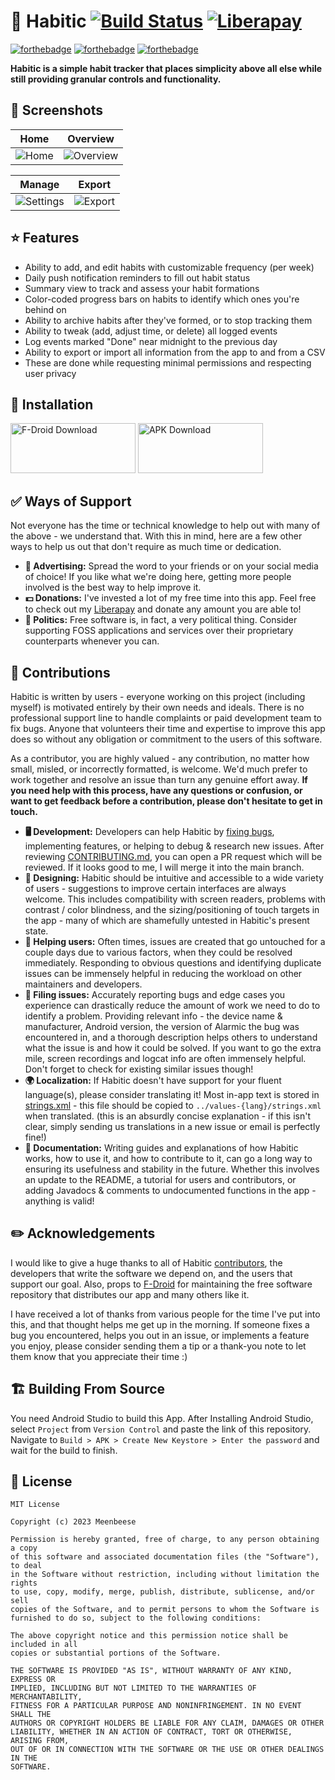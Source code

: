 🔁 Habitic
[![Build Status](https://github.com/meenbeese/Habitic/actions/workflows/gradle.yml/badge.svg)](https://github.com/meenbeese/Habitic/actions)
[![Liberapay](https://img.shields.io/badge/liberapay-donate-yellow.svg?logo=liberapay)](https://liberapay.com/meenbeese/)
=======

[![forthebadge](https://forthebadge.com/images/badges/built-for-android.svg)](https://forthebadge.com)
[![forthebadge](https://forthebadge.com/images/badges/made-with-java.svg)](https://forthebadge.com)
[![forthebadge](https://forthebadge.com/images/badges/built-with-love.svg)](https://forthebadge.com)

**Habitic is a simple habit tracker that places simplicity above all else while still providing granular controls and functionality.**

## 🌄 Screenshots

| Home                                                               | Overview                                                           |
|--------------------------------------------------------------------|--------------------------------------------------------------------|
| ![Home](fastlane/metadata/en-US/images/phoneScreenshots/1.png)     | ![Overview](fastlane/metadata/en-US/images/phoneScreenshots/3.png) |

| Manage                                                             | Export                                                             |
|--------------------------------------------------------------------|--------------------------------------------------------------------|
| ![Settings](fastlane/metadata/en-US/images/phoneScreenshots/2.png) | ![Export](fastlane/metadata/en-US/images/phoneScreenshots/4.png)   |

## ⭐ Features

- Ability to add, and edit habits with customizable frequency (per week)
- Daily push notification reminders to fill out habit status
- Summary view to track and assess your habit formations
- Color-coded progress bars on habits to identify which ones you're behind on
- Ability to archive habits after they've formed, or to stop tracking them
- Ability to tweak (add, adjust time, or delete) all logged events
- Log events marked "Done" near midnight to the previous day
- Ability to export or import all information from the app to and from a CSV
- These are done while requesting minimal permissions and respecting user privacy

## 📲 Installation
     
[<img width='200' height='80' alt='F-Droid Download' src='https://fdroid.gitlab.io/artwork/badge/get-it-on.png'>](https://f-droid.org/packages/me.jfenn.Alarmic/)
[<img width='200' height='80' alt='APK Download' src='https://user-images.githubusercontent.com/114044633/223920025-83687de0-e463-4c5d-8122-e06e4bb7d40c.png'>]((../../releases/))

## ✅ Ways of Support

Not everyone has the time or technical knowledge to help out with many of the above - we understand that. With this in mind, here are a few other ways to help us out that don't require as much time or dedication.

- **💈 Advertising:** Spread the word to your friends or on your social media of choice! If you like what we're doing here, getting more people involved is the best way to help improve it.
- **💵 Donations:** I've invested a lot of my free time into this app. Feel free to check out my [Liberapay](https://liberapay.com/meenbeese/) and donate any amount you are able to!
- **📢 Politics:** Free software is, in fact, a very political thing. Consider supporting FOSS applications and services over their proprietary counterparts whenever you can.

## 📝 Contributions

Habitic is written by users - everyone working on this project (including myself) is motivated entirely by their own needs and ideals. There is no professional support line to handle complaints or paid development team to fix bugs. Anyone that volunteers their time and expertise to improve this app does so without any obligation or commitment to the users of this software.

As a contributor, you are highly valued - any contribution, no matter how small, misled, or incorrectly formatted, is welcome. We'd much prefer to work together and resolve an issue than turn any genuine effort away. **If you need help with this process, have any questions or confusion, or want to get feedback before a contribution, please don't hesitate to get in touch.**

- **🖥️ Development:** Developers can help Habitic by [fixing bugs](https://github.com/meenbeese/Habitic/issues), implementing features, or helping to debug & research new issues. After reviewing [CONTRIBUTING.md](./.github/CONTRIBUTING.md), you can open a PR request which will be reviewed. If it looks good to me, I will merge it into the main branch.
- **🍥 Designing:** Habitic should be intuitive and accessible to a wide variety of users - suggestions to improve certain interfaces are always welcome. This includes compatibility with screen readers, problems with contrast / color blindness, and the sizing/positioning of touch targets in the app - many of which are shamefully untested in Habitic's present state.
- **🤝 Helping users:** Often times, issues are created that go untouched for a couple days due to various factors, when they could be resolved immediately. Responding to obvious questions and identifying duplicate issues can be immensely helpful in reducing the workload on other maintainers and developers.
- **📂 Filing issues:** Accurately reporting bugs and edge cases you experience can drastically reduce the amount of work we need to do to identify a problem. Providing relevant info - the device name & manufacturer, Android version, the version of Alarmic the bug was encountered in, and a thorough description helps others to understand what the issue is and how it could be solved. If you want to go the extra mile, screen recordings and logcat info are often immensely helpful. Don't forget to check for existing similar issues though!
- **🌍 Localization:** If Habitic doesn't have support for your fluent language(s), please consider translating it! Most in-app text is stored in [strings.xml](./app/src/main/res/values/strings.xml) - this file should be copied to `../values-{lang}/strings.xml` when translated. (this is an absurdly concise explanation - if this isn't clear, simply sending us translations in a new issue or email is perfectly fine!)
- **📄 Documentation:** Writing guides and explanations of how Habitic works, how to use it, and how to contribute to it, can go a long way to ensuring its usefulness and stability in the future. Whether this involves an update to the README, a tutorial for users and contributors, or adding Javadocs & comments to undocumented functions in the app - anything is valid!

## ✏️ Acknowledgements

I would like to give a huge thanks to all of Habitic [contributors](https://github.com/fennifith/Alarmic/graphs/contributors), the developers that write the software we depend on, and the users that support our goal. Also, props to [F-Droid](https://f-droid.org/en/about/) for maintaining the free software repository that distributes our app and many others like it.

I have received a lot of thanks from various people for the time I've put into this, and that thought helps me get up in the morning. If someone fixes a bug you encountered, helps you out in an issue, or implements a feature you enjoy, please consider sending them a tip or a thank-you note to let them know that you appreciate their time :)

## 🏗️ Building From Source

You need Android Studio to build this App.
After Installing Android Studio, select `Project` from `Version Control` and paste the link of this repository.
Navigate to `Build > APK > Create New Keystore > Enter the password` and wait for the build to finish.

## 📝 License

```
MIT License

Copyright (c) 2023 Meenbeese

Permission is hereby granted, free of charge, to any person obtaining a copy
of this software and associated documentation files (the "Software"), to deal
in the Software without restriction, including without limitation the rights
to use, copy, modify, merge, publish, distribute, sublicense, and/or sell
copies of the Software, and to permit persons to whom the Software is
furnished to do so, subject to the following conditions:

The above copyright notice and this permission notice shall be included in all
copies or substantial portions of the Software.

THE SOFTWARE IS PROVIDED "AS IS", WITHOUT WARRANTY OF ANY KIND, EXPRESS OR
IMPLIED, INCLUDING BUT NOT LIMITED TO THE WARRANTIES OF MERCHANTABILITY,
FITNESS FOR A PARTICULAR PURPOSE AND NONINFRINGEMENT. IN NO EVENT SHALL THE
AUTHORS OR COPYRIGHT HOLDERS BE LIABLE FOR ANY CLAIM, DAMAGES OR OTHER
LIABILITY, WHETHER IN AN ACTION OF CONTRACT, TORT OR OTHERWISE, ARISING FROM,
OUT OF OR IN CONNECTION WITH THE SOFTWARE OR THE USE OR OTHER DEALINGS IN THE
SOFTWARE.
```
